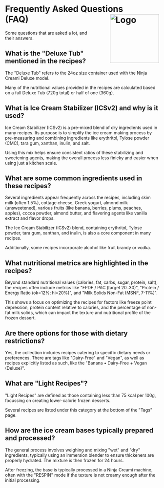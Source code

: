 # Frequently Asked Questions <img style="float: right; margin-left: 1.5em;" width=160 alt="Logo" src="../logo-faq.png" /><br />(FAQ)
Some questions that are asked a lot, and their answers.

## What is the "Deluxe Tub" mentioned in the recipes?
The "Deluxe Tub" refers to the 24oz size container used with the Ninja Creami Deluxe model.

Many of the nutritional values provided in the recipes are calculated based on a full Deluxe Tub (720g total) or half of one (360g).

## What is Ice Cream Stabilizer (ICSv2) and why is it used?

Ice Cream Stabilizer (ICSv2) is a pre-mixed blend of dry ingredients used in many recipes. Its purpose is to simplify the ice cream making process by pre-measuring and combining ingredients like erythritol, Tylose powder (CMC), tara gum, xanthan, inulin, and salt.

Using this mix helps ensure consistent ratios of these stabilizing and sweetening agents, making the overall process less finicky and easier when using just a kitchen scale.

## What are some common ingredients used in these recipes?

Several ingredients appear frequently across the recipes, including skim milk (often 1.5%), cottage cheese, Greek yogurt, almond milk (unsweetened), various fruits (like banana, berries, plums, peaches, apples), cocoa powder, almond butter, and flavoring agents like vanilla extract and flavor drops.

The Ice Cream Stabilizer (ICSv2) blend, containing erythritol, Tylose powder, tara gum, xanthan, and inulin, is also a core component in many recipes.

Additionally, some recipes incorporate alcohol like fruit brandy or vodka.

## What nutritional metrics are highlighted in the recipes?

Beyond standard nutritional values (calories, fat, carbs, sugar, protein, salt), the recipes often include metrics like "FPDF / PAC (target 20..30)", "Protein / Energy Ratio (ok=12%; hi=20%)", and "Milk Solids Non-Fat (MSNF, 7-11%)". 

This shows a focus on optimizing the recipes for factors like freeze point depression, protein content relative to calories, and the percentage of non-fat milk solids, which can impact the texture and nutritional profile of the frozen dessert.

## Are there options for those with dietary restrictions?

Yes, the collection includes recipes catering to specific dietary needs or preferences. There are tags like "Dairy-Free" and "Vegan", as well as recipes explicitly listed as such, like the "Banana • Dairy-Free + Vegan (Deluxe)".

## What are "Light Recipes"?

"Light Recipes" are defined as those containing less than 75 kcal per 100g, focussing on creating lower-calorie frozen desserts.

Several recipes are listed under this category at the bottom of the "Tags" page.

## How are the ice cream bases typically prepared and processed?

The general process involves weighing and mixing "wet" and "dry" ingredients, typically using an immersion blender to ensure thickeners are properly hydrated. The mixture is then frozen for 24 hours.

After freezing, the base is typically processed in a Ninja Creami machine, often with the "RESPIN" mode if the texture is not creamy enough after the initial processing.
